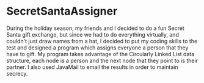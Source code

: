 # SecretSantaAssigner
During the holiday season, my friends and I decided to do a fun Secret Santa gift exchange, but since we had to do everything virtually, and couldn't just draw names from a hat, I decided to put my coding skills to the test and designed a program which assigns everyone a person that they have to gift. My program takes advantage of the Circularly Linked List data structure, each node is a person and the next node that they point to is their partner. I also used JavaMail to email the results in order to maintain secrecy.
